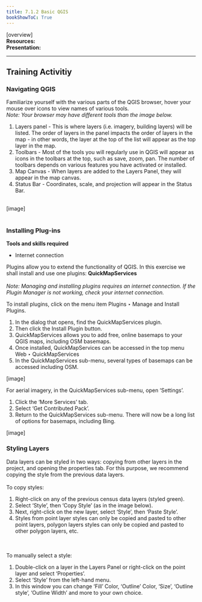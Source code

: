 ```yaml
---
title: 7.1.2 Basic QGIS
bookShowToC: True
---
```


[overview] <br>
**Resources:** <br>
**Presentation:** <br>


*** 
## Training Activitiy

### Navigating QGIS

Familiarize yourself with the various parts of the QGIS browser, hover your mouse over icons to view names of various tools. 
<br> *Note: Your browser may have different tools than the image below.*

1. Layers panel - This is where layers (i.e. imagery, building layers) will be listed. The order of layers in the panel impacts the order of layers in the map - in other words, the layer at the top of the list will appear as the top layer in the map. 
1. Toolbars - Most of the tools you will regularly use in QGIS will appear as icons in the toolbars at the top, such as save, zoom, pan. The number of toolbars depends on various features you have activated or installed. 
1. Map Canvas  - When layers are added to the Layers Panel, they will appear in the map canvas. 
1. Status Bar - Coordinates, scale, and projection will appear in the Status Bar. 

<br>
[image]
<br><br>

### Installing Plug-ins
**Tools and skills required**

*   Internet connection

Plugins allow you to extend the functionality of QGIS. In this exercise we shall install and use one plugins: **QuickMapServices**
<br><br> *Note: Managing and installing plugins requires an internet connection. If the Plugin Manager is not working, check your internet connection.*

To install plugins, click on the menu item Plugins ‣ Manage and Install Plugins. 

1. In the dialog that opens, find the QuickMapServices plugin. 
1. Then click the Install Plugin button.
1. QuickMapServices allows you to add free, online basemaps to your QGIS maps, including OSM basemaps. 
1. Once installed, QuickMapServices can be accessed in the top menu Web ‣ QuickMapServices
1. In the QuickMapServices sub-menu, several types of basemaps can be accessed including OSM. 

[image]

For aerial imagery, in the QuickMapServices sub-menu, open ‘Settings’.

1. Click the ‘More Services’ tab. 
1. Select ‘Get Contributed Pack’. 
1. Return to the QuickMapServices sub-menu. There will now be a long list of options for basemaps, including Bing. 

[image]

### Styling Layers
Data layers can be styled in two ways: copying from other layers in the project, and opening the properties tab. For this purpose, we recommend copying the style from the previous data layers. 
<br><br>To copy styles:

1. Right-click on any of the previous census data layers (styled green).
1. Select ‘Style’, then ‘Copy Style’ (as in the image below). 
1. Next, right-click on the new layer, select ‘Style’, then ‘Paste Style’. 
1. Styles from point layer styles can only be copied and pasted to other point layers, polygon layers styles can only be copied and pasted to other polygon layers, etc. 

<br><br>To manually select a style: 

1. Double-click on a layer in the Layers Panel or right-click on the point layer and select ‘Properties’. 
1. Select ‘Style’ from the left-hand menu.
1. In this window you can change ‘Fill’ Color, ‘Outline’ Color, ‘Size’, ‘Outline style’, ‘Outline Width’ and more to your own choice. 
